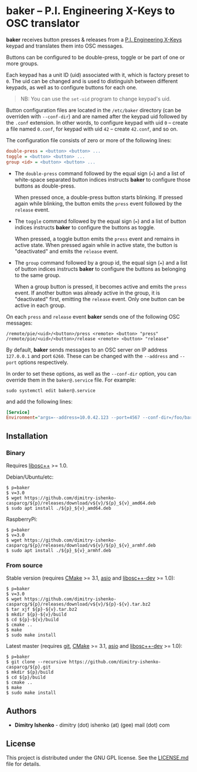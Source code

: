 # baker – P.I. Engineering X-Keys to OSC translator

**baker** receives button presses & releases from a [P.I. Engineering
X-Keys](https://xkeys.com/xkeys.html) keypad and translates them into OSC
messages.

Buttons can be configured to be double-press, toggle or be part of one or more
groups.

Each keypad has a unit ID (uid) associated with it, which is factory preset to
`0`. The uid can be changed and is used to distinguish between different
keypads, as well as to configure buttons for each one.

> NB: You can use the `set-uid` program to change keypad's uid.

Button configuration files are located in the `/etc/baker` directory (can be
overriden with `--conf-dir`) and are named after the keypad uid followed by the
`.conf` extension. In other words, to configure keypad with uid `0` – create a
file named `0.conf`, for keypad with uid `42` – create `42.conf`, and so on.

The configuration file consists of zero or more of the following lines:

```ini
double-press = <button> <button> ...
toggle = <button> <button> ...
group <id> = <button> <button> ...
```

- The `double-press` command followed by the equal sign (`=`) and a list of
  white-space separated button indices instructs **baker** to configure those
  buttons as double-press.

  When pressed once, a double-press button starts blinking. If pressed again while
  blinking, the button emits the `press` event followed by the `release` event.

- The `toggle` command followed by the equal sign (`=`) and a list of button
  indices instructs **baker** to configure the buttons as toggle.

  When pressed, a toggle button emits the `press` event and remains in active
  state. When pressed again while in active state, the button is "deactivated" and
  emits the `release` event.

- The `group` command followed by a group id, the equal sign (`=`) and a list of
  button indices instructs **baker** to configure the buttons as belonging to the
  same group.

  When a group button is pressed, it becomes active and emits the `press` event.
  If another button was already active in the group, it is "deactivated" first,
  emitting the `release` event. Only one button can be active in each group.

On each `press` and `release` event **baker** sends one of the following OSC
messages:

```
/remote/pie/<uid>/<button>/press <remote> <button> "press"
/remote/pie/<uid>/<button>/release <remote> <button> "release"
```

By default, **baker** sends messages to an OSC server on IP address `127.0.0.1`
and port `6260`. These can be changed with the `--address` and `--port` options
respectively.

In order to set these options, as well as the `--conf-dir` option, you can
override them in the `baker@.service` file. For example:

```shell
sudo systemctl edit baker@.service
```

and add the following lines:

```ini
[Service]
Environment="args=--address=10.0.42.123 --port=4567 --conf-dir=/foo/bar/baz"
```

## Installation

### Binary

Requires [libosc++](https://github.com/dimitry-ishenko-cpp/liboscpp) >= 1.0.

Debian/Ubuntu/etc:

```shell
$ p=baker
$ v=3.0
$ wget https://github.com/dimitry-ishenko-casparcg/${p}/releases/download/v${v}/${p}_${v}_amd64.deb
$ sudo apt install ./${p}_${v}_amd64.deb
```

RaspberryPi:

```shell
$ p=baker
$ v=3.0
$ wget https://github.com/dimitry-ishenko-casparcg/${p}/releases/download/v${v}/${p}_${v}_armhf.deb
$ sudo apt install ./${p}_${v}_armhf.deb
```

### From source

Stable version (requires [CMake](https://cmake.org/) >= 3.1,
[asio](https://think-async.com/Asio/) and
[libosc++-dev](https://github.com/dimitry-ishenko-cpp/liboscpp) >= 1.0):

```shell
$ p=baker
$ v=3.0
$ wget https://github.com/dimitry-ishenko-casparcg/${p}/releases/download/v${v}/${p}-${v}.tar.bz2
$ tar xjf ${p}-${v}.tar.bz2
$ mkdir ${p}-${v}/build
$ cd ${p}-${v}/build
$ cmake ..
$ make
$ sudo make install
```

Latest master (requires [git](https://git-scm.com/),
[CMake](https://cmake.org/) >= 3.1, [asio](https://think-async.com/Asio/) and
[libosc++-dev](https://github.com/dimitry-ishenko-cpp/liboscpp) >= 1.0):

```shell
$ p=baker
$ git clone --recursive https://github.com/dimitry-ishenko-casparcg/${p}.git
$ mkdir ${p}/build
$ cd ${p}/build
$ cmake ..
$ make
$ sudo make install
```

## Authors

* **Dimitry Ishenko** - dimitry (dot) ishenko (at) (gee) mail (dot) com

## License

This project is distributed under the GNU GPL license. See the
[LICENSE.md](LICENSE.md) file for details.